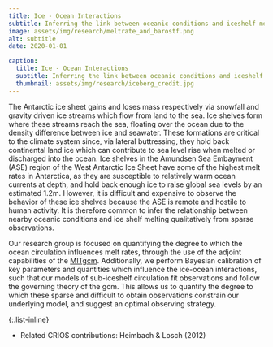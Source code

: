 ```yaml
---
title: Ice - Ocean Interactions
subtitle: Inferring the link between oceanic conditions and iceshelf melting in Antarctica
image: assets/img/research/meltrate_and_barostf.png
alt: subtitle
date: 2020-01-01

caption:
  title: Ice - Ocean Interactions
  subtitle: Inferring the link between oceanic conditions and iceshelf melting in Antarctica
  thumbnail: assets/img/research/iceberg_credit.jpg
---
```


The Antarctic ice sheet gains and loses mass respectively via snowfall and
gravity driven ice streams which flow from land to the sea.
Ice shelves form where these streams reach the sea, floating over the ocean due
to the density difference between ice and seawater.
These formations are critical to the climate system since, via lateral
buttressing, they hold back continental land ice which can contribute to sea
level rise when melted or discharged into the ocean.
Ice shelves in the Amundsen Sea Embayment (ASE) region of the West Antarctic Ice
Sheet have some of the highest melt rates in Antarctica, as they are susceptible
to relatively warm ocean currents at depth, and hold back enough
ice to raise global sea levels by an estimated 1.2m.
However, it is difficult and expensive to observe the behavior of these ice
shelves because the ASE is remote and hostile to human activity.
It is therefore common to infer the relationship between nearby oceanic
conditions and ice shelf melting qualitatively from sparse observations.

Our research group is focused on quantifying the degree to which the ocean
circulation influences melt rates, through the use of the adjoint capabilities
of the [MITgcm](https://mitgcm.readthedocs.io/en/latest/).
Additionally, we perform Bayesian calibration of key parameters and
quantities which influence the ice-ocean interactions, such that our models of
sub-iceshelf circulation fit observations and follow the governing theory of the
gcm.
This allows us to quantify the degree to which these sparse and difficult to
obtain observations constrain our underlying model, and suggest an optimal
observing strategy.



{:.list-inline}
- Related CRIOS contributions: Heimbach & Losch (2012)
